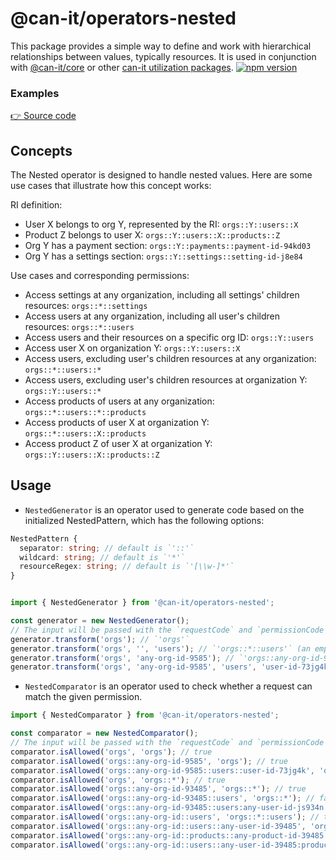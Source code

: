 # @can-it/operators-nested

This package provides a simple way to define and work with hierarchical relationships between values, typically resources. It is used in conjunction with [@can-it/core](https://www.npmjs.com/package/@can-it/core) or other [can-it utilization packages](https://www.npmjs.com/search?q=keywords%3Acan-it-utilization).
[![npm version](https://img.shields.io/npm/v/@can-it/operators-nested.svg?style=flat-square)](https://www.npmjs.org/package/@can-it/operators-nested)

### Examples
[👉 Source code](https://github.com/can-it/examples/blob/main/apps/core/src/nested.ts)

## Concepts
The Nested operator is designed to handle nested values. Here are some use cases that illustrate how this concept works:

RI definition:
- User X belongs to org Y, represented by the RI: `orgs::Y::users::X`
- Product Z belongs to user X: `orgs::Y::users::X::products::Z`
- Org Y has a payment section: `orgs::Y::payments::payment-id-94kd03`
- Org Y has a settings section: `orgs::Y::settings::setting-id-j8e84`

Use cases and corresponding permissions:
- Access settings at any organization, including all settings' children resources: `orgs::*::settings`
- Access users at any organization, including all user's children resources: `orgs::*::users`
- Access users and their resources on a specific org ID: `orgs::Y::users`
- Access user X on organization Y: `orgs::Y::users::X`
- Access users, excluding user's children resources at any organization: `orgs::*::users::*`
- Access users, excluding user's children resources at organization Y: `orgs::Y::users::*`
- Access products of users at any organization: `orgs::*::users::*::products`
- Access products of user X at organization Y: `orgs::*::users::X::products`
- Access product Z of user X at organization Y: `orgs::Y::users::X::products::Z`

## Usage
- `NestedGenerator` is an operator used to generate code based on the initialized NestedPattern, which has the following options:

```typescript
NestedPattern {
  separator: string; // default is `'::'`
  wildcard: string; // default is `'*'`
  resourceRegex: string; // default is `'[\\w-]*'`
}
```

```typescript

import { NestedGenerator } from '@can-it/operators-nested';

const generator = new NestedGenerator();
// The input will be passed with the `requestCode` and `permissionCode` in order.
generator.transform('orgs'); // `'orgs'`
generator.transform('orgs', '', 'users'); // `'orgs::*::users'` (an empty string will be processed as a wildcard signal).
generator.transform('orgs', 'any-org-id-9585'); // `'orgs::any-org-id-9585'`
generator.transform('orgs', 'any-org-id-9585', 'users', 'user-id-73jg4k'); // `'orgs::any-org-id-9585::users::user-id-73jg4k'`
```

- `NestedComparator` is an operator used to check whether a request can match the given permission.

```typescript
import { NestedComparator } from '@can-it/operators-nested';

const comparator = new NestedComparator();
// The input will be passed with the `requestCode` and `permissionCode` in order.
comparator.isAllowed('orgs', 'orgs'); // true
comparator.isAllowed('orgs::any-org-id-9585', 'orgs'); // true
comparator.isAllowed('orgs::any-org-id-9585::users::user-id-73jg4k', 'orgs'); // true
comparator.isAllowed('orgs', 'orgs::*'); // true
comparator.isAllowed('orgs::any-org-id-93485', 'orgs::*'); // true
comparator.isAllowed('orgs::any-org-id-93485::users', 'orgs::*'); // false
comparator.isAllowed('orgs::any-org-id-93485::users:any-user-id-js934n', 'orgs::*'); // false
comparator.isAllowed('orgs::any-org-id::users', 'orgs::*::users'); // true
comparator.isAllowed('orgs::any-org-id::users::any-user-id-39485', 'orgs::*::users'); // true
comparator.isAllowed('orgs::any-org-id::products::any-product-id-39485', 'orgs::*::users'); // false
comparator.isAllowed('orgs::any-org-id::users::any-user-id-39485:products', 'orgs::*::users'); // true
```
